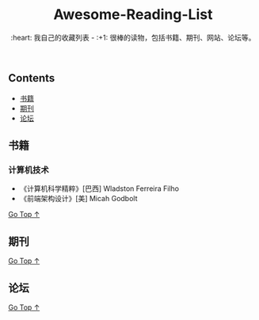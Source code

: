 <div align="center">
  <h1>Awesome-Reading-List</h1>

  <p>:heart: 我自己的收藏列表 - :+1: 很棒的读物，包括书籍、期刊、网站、论坛等。</p>
</div>

<br />

## Contents

- [书籍](#书籍)
- [期刊](#期刊)
- [论坛](#论坛)

## 书籍

### 计算机技术

- 《计算机科学精粹》[巴西] Wladston Ferreira Filho
- 《前端架构设计》[美] Micah Godbolt 

[Go Top ↑](#awesome-reading-list)

## 期刊

[Go Top ↑](#awesome-reading-list)

## 论坛

[Go Top ↑](#awesome-reading-list)
